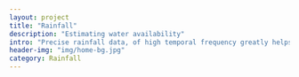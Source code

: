 ```yaml
---
layout: project
title: "Rainfall"
description: "Estimating water availability"
intro: "Precise rainfall data, of high temporal frequency greatly helps advance an understanding of its impact on crops, soil infiltration and groundwater recharge. Free, publicly available, long-term rainfall data in India is generally only available at monthly intervals. While this is sufficient for understanding long term seasonal rainfall trends it is insufficient for deeper analysis. Hourly rainfall data could help model much more accurately how much of rainwater in a watershed infiltrates into the ground. This indirectly could be used to estimate drinking water security, since much of India depends on groundwater for domestic use. Hourly data also helps ascertain the extent of flooding accurately in the event of heavy rainfall events. Daily rainfall data helps capture the phenomenon of dry spells, which can adversely impact crops in areas where supplementary irrigation isn't available, as it is in much of India. This project explores openly available high frequency, high resolution, remotely sensed, rainfall datasets made available by the Tropical Rainfall Monitoring Mission (TRMM), the Global Precipitation Measurement (GPM) and modeled CHIRPS precipitation data. We evaluate these datasets to understand the accuracy of each and their possible use cases. Follow our blog for more"
header-img: "img/home-bg.jpg"
category: Rainfall
---
```

